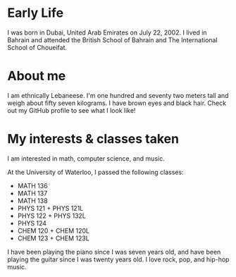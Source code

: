 # Early Life

I was born in Dubai, United Arab Emirates on July 22, 2002. I lived in Bahrain and attended the British School of Bahrain and The International School of Choueifat.

# About me

I am ethnically Lebaneese. I'm one hundred and seventy two meters tall and weigh about fifty seven kilograms. I have brown eyes and black hair. Check out my GitHub profile to see what I look like!

# My interests & classes taken

I am interested in math, computer science, and music.

At the University of Waterloo, I passed the following classes:

- MATH 136
- MATH 137
- MATH 138
- PHYS 121 + PHYS 121L
- PHYS 122 + PHYS 132L
- PHYS 124
- CHEM 120 + CHEM 120L
- CHEM 123 + CHEM 123L

I have been playing the piano since I was seven years old, and have been playing the guitar since I was twenty years old. I love rock, pop, and hip-hop music.